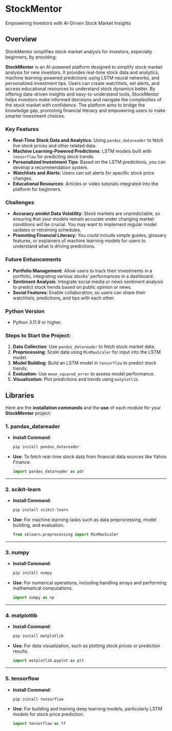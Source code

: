# StockMentor
Empowering Investors with AI-Driven Stock Market Insights

## Overview
StockMentor simplifies stock market analysis for investors, especially beginners, by providing:

**StockMentor** is an AI-powered platform designed to simplify stock market analysis for new investors. It provides real-time stock data and analytics, machine learning-powered predictions using LSTM neural networks, and personalized investment tips. Users can create watchlists, set alerts, and access educational resources to understand stock dynamics better. By offering data-driven insights and easy-to-understand tools, StockMentor helps investors make informed decisions and navigate the complexities of the stock market with confidence. The platform aims to bridge the knowledge gap, promoting financial literacy and empowering users to make smarter investment choices.

### **Key Features**
- **Real-Time Stock Data and Analytics**: Using `pandas_datareader` to fetch live stock prices and other related data.
- **Machine Learning-Powered Predictions**: LSTM models built with `tensorflow` for predicting stock trends.
- **Personalized Investment Tips**: Based on the LSTM predictions, you can develop a recommendation system.
- **Watchlists and Alerts**: Users can set alerts for specific stock price changes.
- **Educational Resources**: Articles or video tutorials integrated into the platform for beginners.

### **Challenges**
- **Accuracy amidst Data Volatility**: Stock markets are unpredictable, so ensuring that your models remain accurate under changing market conditions will be crucial. You may want to implement regular model updates or retraining schedules.
- **Promoting Financial Literacy**: You could include simple guides, glossary features, or explainers of machine learning models for users to understand what is driving predictions.

### **Future Enhancements**
- **Portfolio Management**: Allow users to track their investments in a portfolio, integrating various stocks' performances in a dashboard.
- **Sentiment Analysis**: Integrate social media or news sentiment analysis to predict stock trends based on public opinion or news.
- **Social Features**: Enable collaboration, so users can share their watchlists, predictions, and tips with each other.

### **Python Version**
- Python 3.11.9 or higher.
  
### Steps to Start the Project:
1. **Data Collection**: Use `pandas_datareader` to fetch stock market data.
2. **Preprocessing**: Scale data using `MinMaxScaler` for input into the LSTM model.
3. **Model Building**: Build an LSTM model in `tensorflow` to predict stock trends.
4. **Evaluation**: Use `mean_squared_error` to assess model performance.
5. **Visualization**: Plot predictions and trends using `matplotlib`.

## Libraries
Here are the **installation commands** and the **use** of each module for your **StockMentor** project:

### 1. **pandas_datareader**
- **Install Command**:
   ```bash
   pip install pandas_datareader
   ```
- **Use**: To fetch real-time stock data from financial data sources like Yahoo Finance.
   ```python
   import pandas_datareader as pdr
   ```

---

### 2. **scikit-learn**
- **Install Command**:
   ```bash
   pip install scikit-learn
   ```
- **Use**: For machine learning tasks such as data preprocessing, model building, and evaluation.
   ```python
   from sklearn.preprocessing import MinMaxScaler
   ```

---

### 3. **numpy**
- **Install Command**:
   ```bash
   pip install numpy
   ```
- **Use**: For numerical operations, including handling arrays and performing mathematical computations.
   ```python
   import numpy as np
   ```

---

### 4. **matplotlib**
- **Install Command**:
   ```bash
   pip install matplotlib
   ```
- **Use**: For data visualization, such as plotting stock prices or prediction results.
   ```python
   import matplotlib.pyplot as plt
   ```

---

### 5. tensorflow
- **Install Command**:
   ```bash
   pip install tensorflow
   ```
- **Use**: For building and training deep learning models, particularly LSTM models for stock price prediction.
   ```python
   import tensorflow as tf
   ```


